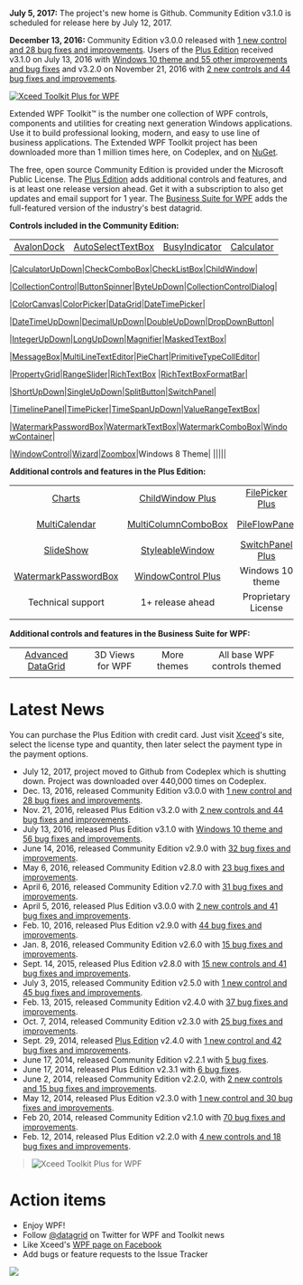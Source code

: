 **July 5, 2017:** The project's new home is Github. Community Edition v3.1.0 is scheduled for release here by July 12, 2017. 

**December 13, 2016:** Community Edition v3.0.0 released with [1 new control and 28 bug fixes and improvements](http://wpftoolkit.codeplex.com/wikipage?title=Improvements300). Users of the [Plus Edition](http://wpftoolkit.codeplex.com/wikipage?title=Compare%20Editions) received v3.1.0 on July 13, 2016 with [Windows 10 theme and 55 other improvements and bug fixes](http://wpftoolkit.codeplex.com/wikipage?title=Improvements300#Plus310) and v3.2.0 on November 21, 2016 with [2 new controls and 44 bug fixes and improvements](http://wpftoolkit.codeplex.com/wikipage?title=Improvements300#Plus320).

[![Xceed Toolkit Plus for WPF][1]][2]

  [1]: https://user-images.githubusercontent.com/21266763/27752263-1db10e9c-5dae-11e7-92f8-93671674a8be.png
  [2]: ../../wiki/Xceed-Toolkit-Plus-for-WPF (Learn about Xceed Toolkit Plus for WPF here on Github)

Extended WPF Toolkit™ is the number one collection of WPF controls, components and utilities for creating next generation Windows applications. Use it to build professional looking, modern, and easy to use line of business applications. The Extended WPF Toolkit project has been downloaded more than 1 million times here, on Codeplex, and on [NuGet](http://www.nuget.org/packages/Extended.Wpf.Toolkit/).

The free, open source Community Edition is provided under the Microsoft Public License. The [Plus Edition](https://wpftoolkit.codeplex.com/wikipage?title=Compare%20Editions) adds additional controls and features, and is at least one release version ahead. Get it with a subscription to also get updates and email support for 1 year. The [Business Suite for WPF](https://xceed.com/xceed-business-suite-for-wpf/) adds the full-featured version of the industry's best datagrid.

**Controls included in the Community Edition:**

|||||
|:-------------:|:-------------:|:-------------:|:-------------:|
|[AvalonDock](../../wiki/AvalonDock)|[AutoSelectTextBox](../../wiki/AutoSelectTextBox)|[BusyIndicator](../../wiki/BusyIndicator)|[Calculator](../../wiki/Calculator)|

|[CalculatorUpDown](../../wiki/CalculatorUpDown)|[CheckComboBox](../../wiki/CheckComboBox)|[CheckListBox](../../wiki/CheckListBox)|[ChildWindow](../../wiki/ChildWindow)|

|[CollectionControl](../../wiki/CollectionControl)|[ButtonSpinner](../../wiki/ButtonSpinner)|[ByteUpDown](../../wiki/ByteUpDown)|[CollectionControlDialog](../../wiki/CollectionControlDialog)|

|[ColorCanvas](../../wiki/ColorCanvas)|[ColorPicker](../../wiki/ColorPicker)|[DataGrid](../../wiki/DataGrid)|[DateTimePicker](../../wiki/DateTimePicker)|

|[DateTimeUpDown](../../wiki/DateTimeUpDown)|[DecimalUpDown](../../wiki/DecimalUpDown)|[DoubleUpDown](../../wiki/DoubleUpDown)|[DropDownButton](../../wiki/DropDownButton)|

|[IntegerUpDown](../../wiki/IntegerUpDown)|[LongUpDown](../../wiki/LongUpDown)|[Magnifier](../../wiki/Magnifier)|[MaskedTextBox](../../wiki/MaskedTextBox)|

|[MessageBox](../../wiki/MessageBox)|[MultiLineTextEditor](../../wiki/MultiLineTextEditor)|[PieChart](../../wiki/PieChart)|[PrimitiveTypeCollEditor](../../wiki/PrimitiveTypeCollectionEditor)|

|[PropertyGrid](../../wiki/PropertyGrid)|[RangeSlider](../../wiki/RangeSlider)|[RichTextBox](../../wiki/RichTextBox)
|[RichTextBoxFormatBar](../../wiki/RichTextBoxFormatBar)|

|[ShortUpDown](../../wiki/ShortUpDown)|[SingleUpDown](../../wiki/SingleUpDown)|[SplitButton](../../wiki/SplitButton)|[SwitchPanel](../../wiki/SwitchPanel)|

|[TimelinePanel](../../wiki/TimelinePanel)|[TimePicker](../../wiki/TimePicker)|[TimeSpanUpDown](../../wiki/TimeSpanUpDown)|[ValueRangeTextBox](../../wiki/ValueRangeTextBox)|

|[WatermarkPasswordBox](../../wiki/WatermarkPasswordBox)|[WatermarkTextBox](../../wiki/WatermarkTextBox)|[WatermarkComboBox](../../wiki/WatermarkComboBox)|[WindowContainer](../../wiki/WindowContainer)|

|[WindowControl](../../wiki/WindowControl)|[Wizard](../../wiki/Wizard)|[Zoombox](../../wiki/Zoombox)|Windows 8 Theme|
|||||

**Additional controls and features in the Plus Edition:**

|||||||
|:-------------:|:-------------:|:-------------:|:-------------:|:-------------:|:-------------:|
|[Charts](Charts)|[ChildWindow Plus](ChildWindow-Plus)|[FilePicker Plus](FilePicker-Plus)|[IconButton](IconButton)|[Material Design controls](Material-Design-controls)|[MessageBox Plus](MessageBox-Plus)|
|[MultiCalendar](MultiCalendar)|[MultiColumnComboBox](MultiColumnComboBox)|[PileFlowPanel](PileFlowPanel)|[PropertyGrid Plus](PropertyGrid-Plus)|[RadialGauge](RadialGauge)|[Rating](Rating)|
|[SlideShow](SlideShow)|[StyleableWindow](StyleableWindow)|[SwitchPanel Plus](SwitchPanel-Plus)|[ToggleSwitch](ToggleSwitch)|[TokenizedTextBox](TokenizedTextBox)|[Ultimate ListBox](Ultimate-ListBox)|
|[WatermarkPasswordBox](WatermarkPasswordBox)|[WindowControl Plus](WindowControl-Plus)|Windows 10 theme|Metro theme|Office theme||
|Technical support|1+ release ahead|Proprietary License|Email subscription|||
|||||||

**Additional controls and features in the Business Suite for WPF:**

|||||
|:-------------:|:-------------:|:-------------:|:-------------:|
|[Advanced DataGrid](Advanced-DataGrid)|3D Views for WPF|More themes|All base WPF controls themed|
|||||

# Latest News

You can purchase the Plus Edition with credit card. Just visit [Xceed](https://xceed.com/product/xceed-toolkit-plus-for-wpf/)'s site, select the license type and quantity, then later select the payment type in the payment options.

* July 12, 2017, project moved to Github from Codeplex which is shutting down. Project was downloaded over 440,000 times on Codeplex. 
* Dec. 13, 2016, released Community Edition v3.0.0 with [1 new control and 28 bug fixes and improvements](../../wiki/Improvements-in-v3.0.0).
* Nov. 21, 2016, released Plus Edition v3.2.0 with [2 new controls and 44 bug fixes and improvements](../../wiki/Improvements-in-v3.0.0#Plus320).
* July 13, 2016, released Plus Edition v3.1.0 with [Windows 10 theme and 56 bug fixes and improvements](../../wiki/Improvements-in-v2.9.0#Plus310).
* June 14, 2016, released Community Edition v2.9.0 with [32 bug fixes and improvements](../../wiki/Improvements-in-v2.9.0).
* May 6, 2016, released Community Edition v2.8.0 with [23 bug fixes and improvements](../../wiki/Improvements-in-v2.8.0).
* April 6, 2016, released Community Edition v2.7.0 with [31 bug fixes and improvements](../../wiki/Improvements-in-v2.7.0).
* April 5, 2016, released Plus Edition v3.0.0 with [2 new controls and 41 bug fixes and improvements](../../wiki/Improvements-in-v2.7.0#Plus300). 
* Feb. 10, 2016, released Plus Edition v2.9.0 with [44 bug fixes and improvements](../../wiki/Improvements-in-v2.7.0#Plus290). 
* Jan. 8, 2016, released Community Edition v2.6.0 with [15 bug fixes and improvements](../../wiki/Improvements-in-v2.6.0).
* Sept. 14, 2015, released Plus Edition v2.8.0 with [15 new controls and 41 bug fixes and improvements](../../wiki/Improvements-in-v2.6.0#Plus280). 
* July 3, 2015, released Community Edition v2.5.0 with [1 new control and 45 bug fixes and improvements](../../wiki/Improvements-in-v2.5.0#Community250).
* Feb. 13, 2015, released Community Edition v2.4.0 with [37 bug fixes and improvements](../../wiki/Improvements-in-v2.4.0#Community240).
* Oct. 7, 2014, released Community Edition v2.3.0 with [25 bug fixes and improvements](../../wiki/Improvements-in-v2.3.0#Community230).
* Sept. 29, 2014, released [Plus Edition](../../wiki/Xceed-Toolkit-Plus-for-WPF) v2.4.0 with [1 new control and 42 bug fixes and improvements](../../wiki/Improvements-in-v2.3.0#Plus240).
* June 17, 2014, released Community Edition v2.2.1 with [5 bug fixes](../../wiki/Improvements-in-v2.2.0#Community221).
* June 17, 2014, released Plus Edition v2.3.1 with [6 bug fixes](../../wiki/Improvements-in-v2.2.0#Plus231).
* June 2, 2014, released Community Edition v2.2.0, with [2 new controls and 15 bug fixes and improvements](../../wiki/Improvements-in-v2.2.0#Community220).
* May 12, 2014, released Plus Edition v2.3.0 with [1 new control and 30 bug fixes and improvements](../../wiki/Improvements-in-v2.2.0#Plus230).
* Feb 20, 2014, released Community Edition v2.1.0 with [70 bug fixes and improvements](../../wiki/Improvements-in-v2.1.0#Community210).
* Feb. 12, 2014, released Plus Edition v2.2.0 with [4 new controls and 18 bug fixes and improvements](../../wiki/Improvements-in-v2.2.0#Plus220). 

>![Xceed Toolkit Plus for WPF](Home_product_wpf_toolkit_plus_horizontal-300x53.png|https://xceed.com/xceed-toolkit-plus-for-wpf/)

# Action items

* Enjoy WPF!
* Follow [@datagrid](http://twitter.com/datagrid) on Twitter for WPF and Toolkit news
* Like Xceed's [WPF page on Facebook](http://facebook.com/datagrids)
* Add bugs or feature requests to the Issue Tracker

![](Home_community-full.png)
